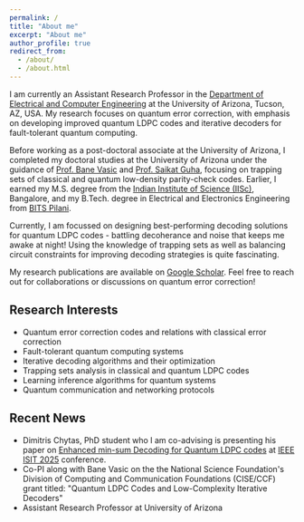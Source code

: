 ```yaml
---
permalink: /
title: "About me"
excerpt: "About me"
author_profile: true
redirect_from: 
  - /about/
  - /about.html
---
```


I am currently an Assistant Research Professor in the [Department of Electrical and Computer Engineering](https://ece.engineering.arizona.edu/) at the University of Arizona, Tucson, AZ, USA. My research focuses on quantum error correction, with emphasis on developing improved quantum LDPC codes and iterative decoders for fault-tolerant quantum computing.

Before working as a post-doctoral associate at the University of Arizona, I completed my doctoral studies at the University of Arizona under the guidance of [Prof. Bane Vasic](https://vasic-error-correction-laboratory.silicon-studio.com/index.html) and [Prof. Saikat Guha](https://ece.umd.edu/clark/faculty/1891/Saikat-Guha), focusing on trapping sets of classical and quantum low-density parity-check codes. Earlier, I earned my M.S. degree from the [Indian Institute of Science (IISc)](https://dese.iisc.ac.in/), Bangalore, and my B.Tech. degree in Electrical and Electronics Engineering from [BITS Pilani](https://www.bits-pilani.ac.in/).

Currently, I am focussed on designing best-performing decoding solutions for quantum LDPC codes - battling decoherance and noise that keeps me awake at night! Using the knowledge of trapping sets as well as balancing circuit constraints for improving decoding strategies is quite fascinating. 

My research publications are available on [Google Scholar](https://scholar.google.com/citations?hl=en&user=FBrIdeAAAAAJ). Feel free to reach out for collaborations or discussions on quantum error correction!

## Research Interests
- Quantum error correction codes and relations with classical error correction
- Fault-tolerant quantum computing systems
- Iterative decoding algorithms and their optimization
- Trapping sets analysis in classical and quantum LDPC codes
- Learning inference algorithms for quantum systems
- Quantum communication and networking protocols

## Recent News
- Dimitris Chytas, PhD student who I am co-advising is presenting his paper on [Enhanced min-sum Decoding for Quantum LDPC codes](https://arxiv.org/abs/2501.05021) at [IEEE ISIT 2025](https://2025.ieee-isit.org/) conference. 
- Co-PI along with Bane Vasic on the the National Science Foundation's Division of Computing and Communication Foundations (CISE/CCF) grant titled: "Quantum LDPC Codes and Low-Complexity Iterative Decoders"
- Assistant Research Professor at University of Arizona
